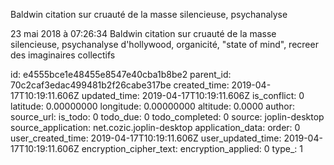Baldwin citation sur cruauté de la masse silencieuse, psychanalyse

23 mai 2018 à 07:26:34
Baldwin citation sur cruauté de la masse silencieuse, psychanalyse
d\'hollywood, organicité, \"state of mind\", recreer des imaginaires
collectifs


id: e4555bce1e48455e8547e40cba1b8be2
parent_id: 70c2caf3edac499481b2f26cabe317be
created_time: 2019-04-17T10:19:11.606Z
updated_time: 2019-04-17T10:19:11.606Z
is_conflict: 0
latitude: 0.00000000
longitude: 0.00000000
altitude: 0.0000
author: 
source_url: 
is_todo: 0
todo_due: 0
todo_completed: 0
source: joplin-desktop
source_application: net.cozic.joplin-desktop
application_data: 
order: 0
user_created_time: 2019-04-17T10:19:11.606Z
user_updated_time: 2019-04-17T10:19:11.606Z
encryption_cipher_text: 
encryption_applied: 0
type_: 1